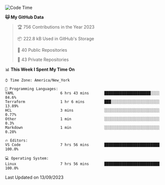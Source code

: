 <!--START_SECTION:waka-->
![Code Time](http://img.shields.io/badge/Code%20Time-212%20hrs%2037%20mins-blue)

**🐱 My GitHub Data** 

> 🏆 756 Contributions in the Year 2023
 > 
> 📦 222.8 kB Used in GitHub's Storage 
 > 
> 📜 40 Public Repositories 
 > 
> 🔑 43 Private Repositories  
 > 
📊 **This Week I Spent My Time On** 

```text
⌚︎ Time Zone: America/New_York

💬 Programming Languages: 
YAML                     6 hrs 43 mins       █████████████████████░░░░   84.6% 
Terraform                1 hr 6 mins         ███░░░░░░░░░░░░░░░░░░░░░░   13.89% 
HCL                      3 mins              ░░░░░░░░░░░░░░░░░░░░░░░░░   0.77% 
Other                    1 min               ░░░░░░░░░░░░░░░░░░░░░░░░░   0.3% 
Markdown                 1 min               ░░░░░░░░░░░░░░░░░░░░░░░░░   0.28%

🔥 Editors: 
VS Code                  7 hrs 56 mins       █████████████████████████   100.0%

💻 Operating System: 
Linux                    7 hrs 56 mins       █████████████████████████   100.0%

```


 Last Updated on 13/09/2023
<!--END_SECTION:waka-->